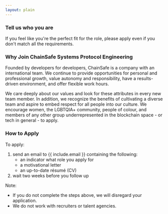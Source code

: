 ```yaml
---
layout: plain
---
```


### Tell us who you are

If you feel like you're the perfect fit for the role, please apply even if you
don't match all the requirements.


### Why Join ChainSafe Systems Protocol Engineering

Founded by developers for developers, ChainSafe is a company with an
international team. We continue to provide opportunities for personal and
professional growth, value autonomy and responsibility, have a results-driven
environment, and offer flexible work hours.

We care deeply about our values and look for these attributes in every new team
member. In addition, we recognize the benefits of cultivating a diverse team and
aspire to embed respect for all people into our culture. We encourage women, the
LGBTQIA+ community, people of colour, and members of any other group
underrepresented in the blockchain space - or tech in general - to apply.

### How to Apply

To apply:

1. send an email to {{ include.email }} containing the following:
   - an indicator what role you apply for
   - a motivational letter
   - an up-to-date résumé (CV)
2. wait two weeks before you follow up

Note:

- If you do not complete the steps above, we will disregard your application.
- We do not work with recruiters or talent agencies.
